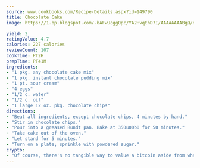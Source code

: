 ```yaml
---
source: www.cookbooks.com/Recipe-Details.aspx?id=149790
title: Chocolate Cake
image: https://1.bp.blogspot.com/-bAFwUcggQpc/YA2HvqthD7I/AAAAAAAABgQ/dGGityjUeSk5WIgvhJroHVt7XYoXF2qygCLcBGAsYHQ/s320/10.png

yield: 2
ratingValue: 4.7
calories: 227 calories
reviewCount: 107
cookTime: PT2H
prepTime: PT41M
ingredients:
- "1 pkg. any chocolate cake mix"
- "1 pkg. instant chocolate pudding mix"
- "1 pt. sour cream"
- "4 eggs"
- "1/2 c. water"
- "1/2 c. oil"
- "1 large 12 oz. pkg. chocolate chips"
directions:
- "Beat all ingredients, except chocolate chips, 4 minutes by hand."
- "Stir in chocolate chips."
- "Pour into a greased Bundt pan. Bake at 350u00b0 for 50 minutes."
- "Take cake out of the oven."
- "Let stand for 5 minutes."
- "Turn on a plate; sprinkle with powdered sugar."
crypto:
- "Of course, there's no tangible way to value a bitcoin aside from what someone else believes it is worth."
---
```

